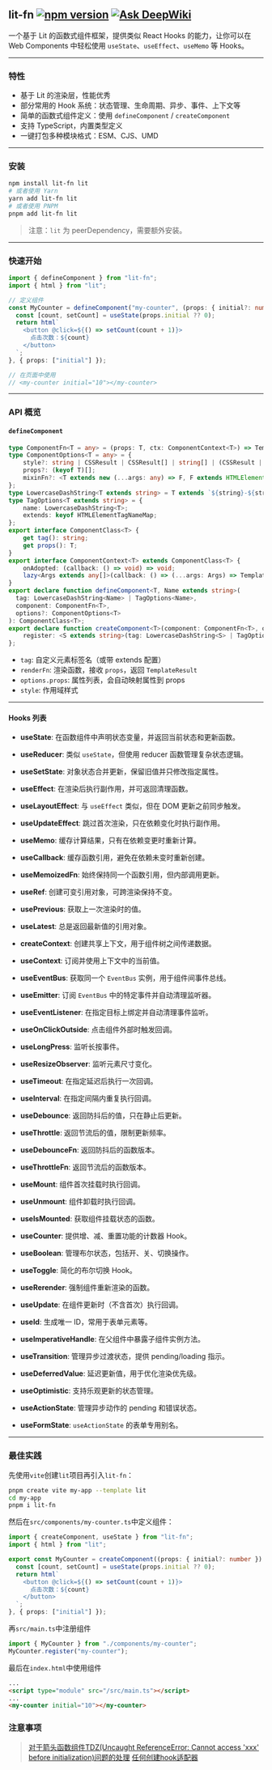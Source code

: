 ## lit-fn  [![npm version](https://img.shields.io/npm/v/lit-fn.svg)](https://www.npmjs.com/package/lit-fn) [![Ask DeepWiki](https://deepwiki.com/badge.svg)](https://deepwiki.com/AnNingUI/lit-fn)

一个基于 Lit 的函数式组件框架，提供类似 React Hooks 的能力，让你可以在 Web Components 中轻松使用 `useState`、`useEffect`、`useMemo` 等 Hooks。

---

### 特性

* 基于 Lit 的渲染层，性能优秀
* 部分常用的 Hook 系统：状态管理、生命周期、异步、事件、上下文等
* 简单的函数式组件定义：使用 `defineComponent` / `createComponent`
* 支持 TypeScript，内置类型定义
* 一键打包多种模块格式：ESM、CJS、UMD

---

### 安装

```bash
npm install lit-fn lit
# 或者使用 Yarn
yarn add lit-fn lit
# 或者使用 PNPM
pnpm add lit-fn lit
```

> 注意：`lit` 为 peerDependency，需要额外安装。

---

### 快速开始

```ts
import { defineComponent } from "lit-fn";
import { html } from "lit";

// 定义组件
const MyCounter = defineComponent("my-counter", (props: { initial?: number }) => {
  const [count, setCount] = useState(props.initial ?? 0);
  return html`
    <button @click=${() => setCount(count + 1)}>
      点击次数：${count}
    </button>
  `;
}, { props: ["initial"] });

// 在页面中使用
// <my-counter initial="10"></my-counter>
```

---

### API 概览

#### `defineComponent`

```ts
type ComponentFn<T = any> = (props: T, ctx: ComponentContext<T>) => TemplateResult;
type ComponentOptions<T = any> = {
    style?: string | CSSResult | CSSResult[] | string[] | (CSSResult | string)[];
    props?: (keyof T)[];
    mixinFn?: <T extends new (...args: any) => F, F extends HTMLElement>(clazz: T) => T;
};
type LowercaseDashString<T extends string> = T extends `${string}-${string}` ? T extends Lowercase<T> ? T : never : never;
type TagOptions<T extends string> = {
    name: LowercaseDashString<T>;
    extends: keyof HTMLElementTagNameMap;
};
export interface ComponentClass<T> {
    get tag(): string;
    get props(): T;
}
export interface ComponentContext<T> extends ComponentClass<T> {
    onAdopted: (callback: () => void) => void;
    lazy<Args extends any[]>(callback: () => (...args: Args) => TemplateResult): (...args: Args) => TemplateResult;
}
export declare function defineComponent<T, Name extends string>(
  tag: LowercaseDashString<Name> | TagOptions<Name>, 
  component: ComponentFn<T>, 
  options?: ComponentOptions<T>
): ComponentClass<T>;
export declare function createComponent<T>(component: ComponentFn<T>, options?: ComponentOptions<T>): {
    register: <S extends string>(tag: LowercaseDashString<S> | TagOptions<S>) => ComponentClass<T>;
};

```

* `tag`: 自定义元素标签名（或带 extends 配置）
* `renderFn`: 渲染函数，接收 `props`，返回 `TemplateResult`
* `options.props`: 属性列表，会自动映射属性到 props
* `style`: 作用域样式

---

#### Hooks 列表

* **useState**: 在函数组件中声明状态变量，并返回当前状态和更新函数。

* **useReducer**: 类似 `useState`，但使用 reducer 函数管理复杂状态逻辑。

* **useSetState**: 对象状态合并更新，保留旧值并只修改指定属性。

* **useEffect**: 在渲染后执行副作用，并可返回清理函数。

* **useLayoutEffect**: 与 `useEffect` 类似，但在 DOM 更新之前同步触发。

* **useUpdateEffect**: 跳过首次渲染，只在依赖变化时执行副作用。

* **useMemo**: 缓存计算结果，只有在依赖变更时重新计算。

* **useCallback**: 缓存函数引用，避免在依赖未变时重新创建。

* **useMemoizedFn**: 始终保持同一个函数引用，但内部调用更新。

* **useRef**: 创建可变引用对象，可跨渲染保持不变。

* **usePrevious**: 获取上一次渲染时的值。

* **useLatest**: 总是返回最新值的引用对象。

* **createContext**: 创建共享上下文，用于组件树之间传递数据。

* **useContext**: 订阅并使用上下文中的当前值。

* **useEventBus**: 获取同一个 `EventBus` 实例，用于组件间事件总线。

* **useEmitter**: 订阅 `EventBus` 中的特定事件并自动清理监听器。

* **useEventListener**: 在指定目标上绑定并自动清理事件监听。

* **useOnClickOutside**: 点击组件外部时触发回调。

* **useLongPress**: 监听长按事件。

* **useResizeObserver**: 监听元素尺寸变化。

* **useTimeout**: 在指定延迟后执行一次回调。

* **useInterval**: 在指定间隔内重复执行回调。

* **useDebounce**: 返回防抖后的值，只在静止后更新。

* **useThrottle**: 返回节流后的值，限制更新频率。

* **useDebounceFn**: 返回防抖后的函数版本。

* **useThrottleFn**: 返回节流后的函数版本。

* **useMount**: 组件首次挂载时执行回调。

* **useUnmount**: 组件卸载时执行回调。

* **useIsMounted**: 获取组件挂载状态的函数。

* **useCounter**: 提供增、减、重置功能的计数器 Hook。

* **useBoolean**: 管理布尔状态，包括开、关、切换操作。

* **useToggle**: 简化的布尔切换 Hook。

* **useRerender**: 强制组件重新渲染的函数。

* **useUpdate**: 在组件更新时（不含首次）执行回调。

* **useId**: 生成唯一 ID，常用于表单元素等。

* **useImperativeHandle**: 在父组件中暴露子组件实例方法。

* **useTransition**: 管理异步过渡状态，提供 pending/loading 指示。

* **useDeferredValue**: 延迟更新值，用于优化渲染优先级。

* **useOptimistic**: 支持乐观更新的状态管理。

* **useActionState**: 管理异步动作的 pending 和错误状态。

* **useFormState**: `useActionState` 的表单专用别名。

---

### 最佳实践

先使用`vite`创建`lit`项目再引入`lit-fn`：

```bash
pnpm create vite my-app --template lit
cd my-app
pnpm i lit-fn
```
然后在`src/components/my-counter.ts`中定义组件：
```ts
import { createComponent, useState } from "lit-fn";
import { html } from "lit";

export const MyCounter = createComponent((props: { initial?: number }) => {
  const [count, setCount] = useState(props.initial ?? 0);
  return html`
    <button @click=${() => setCount(count + 1)}>
      点击次数：${count}
    </button>
  `;
}, { props: ["initial"] });
```
再`src/main.ts`中注册组件
```ts
import { MyCounter } from "./components/my-counter";
MyCounter.register("my-counter");
```
最后在`index.html`中使用组件
```html
...
<script type="module" src="/src/main.ts"></script>
...
<my-counter initial="10"></my-counter>
```

### 注意事项
> [对于箭头函数组件TDZ(Uncaught ReferenceError: Cannot access 'xxx' before initialization)问题的处理](./Precautions/TDZ.md)
> [任何创建hook适配器](./Precautions/Adapter.md)